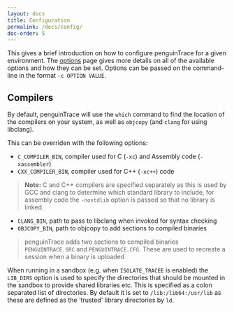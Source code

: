 ```yaml
---
layout: docs
title: Configuration
permalink: /docs/config/
doc-order: 5
---
```


This gives a brief introduction on how to configure penguinTrace for a given environment.
The [options](/docs/options/) page gives more details on all of the available options
and how they can be set. Options can be passed on the command-line in the format 
`-c OPTION VALUE`.

## Compilers

By default, penguinTrace will use the `which` command to find the location of the
compilers on your system, as well as `objcopy` (and `clang` for using libclang).

This can be overriden with the following options:

- `C_COMPILER_BIN`, compiler used for C (`-xc`) and Assembly code (`-xassembler`)
- `CXX_COMPILER_BIN`, compiler used for C++ (`-xc++`) code

> **Note:** C and C++ compilers are specified separately as this is used by GCC
> and clang to determine which standard library to include, for assembly code
> the `-nostdlib` option is passed so that no library is linked.

- `CLANG_BIN`, path to pass to libclang when invoked for syntax checking
- `OBJCOPY_BIN`, path to objcopy to add sections to compiled binaries

> penguinTrace adds two sections to compiled binaries `PENGUINTRACE.SRC` and
> `PENGUINTRACE.CFG`. These are used to recreate a session when a binary is
> uploaded

When running in a sandbox (e.g. when `ISOLATE_TRACEE` is enabled) the
`LIB_DIRS` option is used to specify the directories that should be mounted in
the sandbox to provide shared libraries etc. This is specified as a colon
separated list of directories. By default it is set to `/lib:/lib64:/usr/lib`
as these are defined as the 'trusted' library directories by `ld`.

